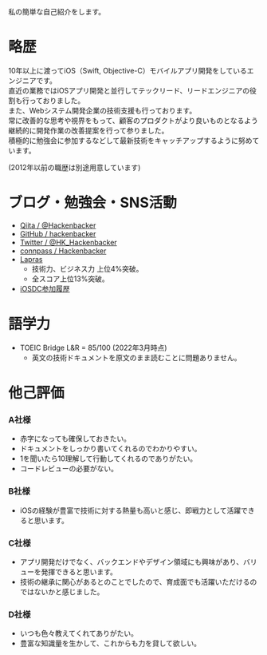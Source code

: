 私の簡単な自己紹介をします。

# 略歴

10年以上に渡ってiOS（Swift, Objective-C）モバイルアプリ開発をしているエンジニアです。<br>
直近の業務ではiOSアプリ開発と並行してテックリード、リードエンジニアの役割も行っておりました。<br>
また、Webシステム開発企業の技術支援も行っております。<br>
常に改善的な思考や視界をもって、顧客のプロダクトがより良いものとなるよう継続的に開発作業の改善提案を行って参りました。<br>
積極的に勉強会に参加するなどして最新技術をキャッチアップするように努めています。

(2012年以前の職歴は別途用意しています)

# ブログ・勉強会・SNS活動

* [Qiita / @Hackenbacker](https://qiita.com/Hackenbacker)
* [GitHub / hackenbacker](https://github.com/hackenbacker)
* [Twitter / @HK_Hackenbacker](https://twitter.com/HK_Hackenbacker)
* [connpass / Hackenbacker](https://connpass.com/user/Hackenbacker/)
* [Lapras](https://lapras.com/public/M1HCDFA)
  * 技術力、ビジネス力 上位4%突破。
  * 全スコア上位13%突破。
* [iOSDC参加履歴](https://fortee.jp/u/hackenbacker)

# 語学力

* TOEIC Bridge L&R = 85/100 (2022年3月時点)
  * 英文の技術ドキュメントを原文のまま読むことに問題ありません。


# 他己評価
### A社様
* 赤字になっても確保しておきたい。
* ドキュメントをしっかり書いてくれるのでわかりやすい。
* 1を聞いたら10理解して行動してくれるのでありがたい。
* コードレビューの必要がない。

### B社様
* iOSの経験が豊富で技術に対する熱量も高いと感じ、即戦力として活躍できると思います。

### C社様
* アプリ開発だけでなく、バックエンドやデザイン領域にも興味があり、バリューを発揮できると思います。
* 技術の継承に関心があるとのことでしたので、育成面でも活躍いただけるのではないかと感じました。

### D社様
* いつも色々教えてくれてありがたい。
* 豊富な知識量を生かして、これからも力を貸して欲しい。
